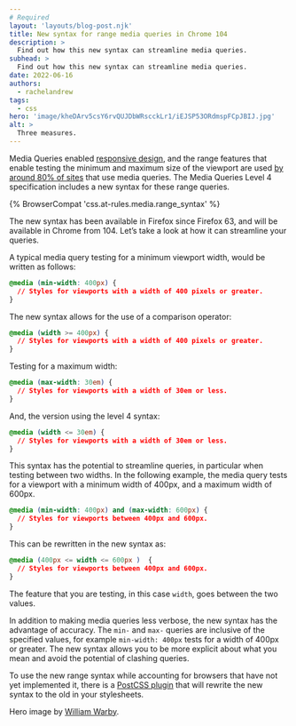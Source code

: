 ```yaml
---
# Required
layout: 'layouts/blog-post.njk'
title: New syntax for range media queries in Chrome 104
description: >
  Find out how this new syntax can streamline media queries.
subhead: >
  Find out how this new syntax can streamline media queries.
date: 2022-06-16
authors:
  - rachelandrew
tags:
  - css
hero: 'image/kheDArv5csY6rvQUJDbWRscckLr1/iEJSP53ORdmspFCpJBIJ.jpg'
alt: >
  Three measures.
---
```


Media Queries enabled [responsive design](https://web.dev/learn/design/), and the range features that enable testing the minimum and maximum size of the viewport are used [by around 80% of sites](https://almanac.httparchive.org/en/2021/css#media-features-in-use) that use media queries. The Media Queries Level 4 specification includes a new syntax for these range queries.

{% BrowserCompat 'css.at-rules.media.range_syntax' %}

The new syntax has been available in Firefox since Firefox 63, and will be available in Chrome from 104. Let’s take a look at how it can streamline your queries.

A typical media query testing for a minimum viewport width, would be written as follows:

```css
@media (min-width: 400px) {
  // Styles for viewports with a width of 400 pixels or greater.
}
```

The new syntax allows for the use of a comparison operator:

```css
@media (width >= 400px) {
  // Styles for viewports with a width of 400 pixels or greater.
}
```

Testing for a maximum width:

```css
@media (max-width: 30em) {
  // Styles for viewports with a width of 30em or less.
}
```

And, the version using the level 4 syntax:

```css
@media (width <= 30em) {
  // Styles for viewports with a width of 30em or less.
}
```

This syntax has the potential to streamline queries, in particular when testing between two widths. In the following example, the media query tests for a viewport with a minimum width of 400px, and a maximum width of 600px.

```css
@media (min-width: 400px) and (max-width: 600px) {
  // Styles for viewports between 400px and 600px.
}
```

This can be rewritten in the new syntax as:

```css
@media (400px <= width <= 600px )  {
  // Styles for viewports between 400px and 600px.
}
```

The feature that you are testing, in this case `width`, goes between the two values.

In addition to making media queries less verbose, the new syntax has the advantage of accuracy. The `min-` and `max-` queries are inclusive of the specified values, for example `min-width: 400px` tests for a width of 400px or greater. The new syntax allows you to be more explicit about what you mean and avoid the potential of clashing queries.

To use the new range syntax while accounting for browsers that have not yet implemented it, there is a [PostCSS plugin](https://github.com/postcss/postcss-media-minmax) that will rewrite the new syntax to the old in your stylesheets.

Hero image by [William Warby](https://unsplash.com/es/@wwarby?utm_source=unsplash&utm_medium=referral&utm_content=creditCopyText).
